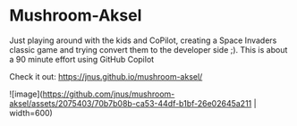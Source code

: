 # Mushroom-Aksel

Just playing around with the kids and CoPilot, creating a Space Invaders classic game and trying convert them to the developer side ;). This is about a 90 minute effort using GitHub Copilot

Check it out: https://jnus.github.io/mushroom-aksel/

![image](https://github.com/jnus/mushroom-aksel/assets/2075403/70b7b08b-ca53-44df-b1bf-26e02645a211 | width=600)
